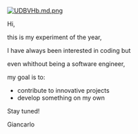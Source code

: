 [![UDBVHb.md.png](https://iili.io/UDBVHb.md.png)](https://freeimage.host/i/UDBVHb)

Hi,

this is my experiment of the year, 

I have always been interested in coding but

even whithout being a software engineer, 

my goal is to:

- contribute to innovative projects
- develop something on my own

Stay tuned!

Giancarlo

